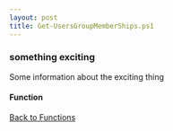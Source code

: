 ```yaml
---
layout: post
title: Get-UsersGroupMemberShips.ps1
---
```


### something exciting

Some information about the exciting thing

#### Function

<script async src="https://gist-it.appspot.com/github.com/BanterBoy/scripts-blog/blob/master/PowerShell/functions/activeDirectory/Get-UsersGroupMemberShips.ps1"></script>

<a href="/menu/_pages/functions.html">Back to Functions</a>
